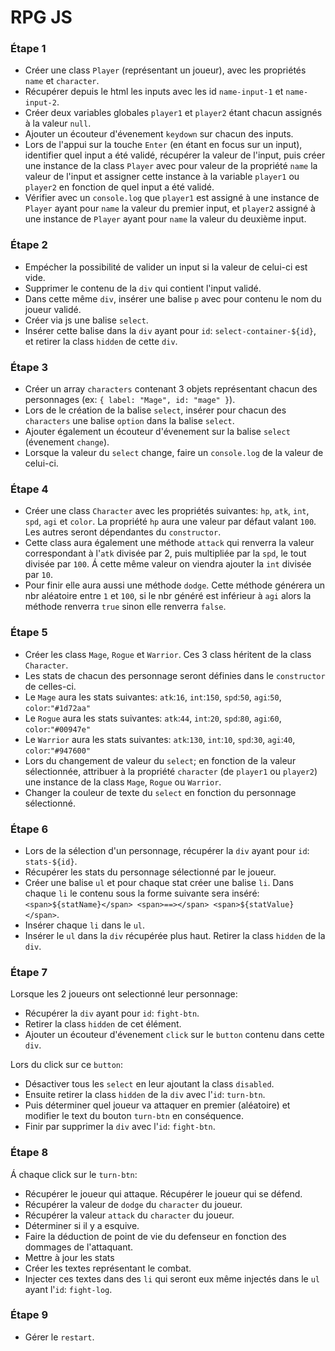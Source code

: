# RPG JS

### Étape 1

- Créer une class `Player` (représentant un joueur), avec les propriétés `name` et `character`.
- Récupérer depuis le html les inputs avec les id `name-input-1` et `name-input-2`.
- Créer deux variables globales `player1` et `player2` étant chacun assignés à la valeur `null`.
- Ajouter un écouteur d'évenement `keydown` sur chacun des inputs.
- Lors de l'appui sur la touche `Enter` (en étant en focus sur un input), identifier quel input a été validé, récupérer la valeur de l'input, puis créer une instance de la class `Player` avec pour valeur de la propriété `name` la valeur de l'input et assigner cette instance à la variable `player1` ou `player2` en fonction de quel input a été validé.
- Vérifier avec un `console.log` que `player1` est assigné à une instance de `Player` ayant pour `name` la valeur du premier input, et `player2` assigné à une instance de `Player` ayant pour `name` la valeur du deuxième input.

### Étape 2

- Empécher la possibilité de valider un input si la valeur de celui-ci est vide.
- Supprimer le contenu de la `div` qui contient l'input validé.
- Dans cette même `div`, insérer une balise `p` avec pour contenu le nom du joueur validé.
- Créer via js une balise `select`.
- Insérer cette balise dans la `div` ayant pour `id`: `select-container-${id}`, et retirer la class `hidden` de cette `div`.

### Étape 3

- Créer un array `characters` contenant 3 objets représentant chacun des personnages (ex: `{ label: "Mage", id: "mage" }`).
- Lors de le création de la balise `select`, insérer pour chacun des `characters` une balise `option` dans la balise `select`.
- Ajouter également un écouteur d'évenement sur la balise `select` (évenement `change`).
- Lorsque la valeur du `select` change, faire un `console.log` de la valeur de celui-ci.

### Étape 4

- Créer une class `Character` avec les propriétés suivantes: `hp`, `atk`, `int`, `spd`, `agi` et `color`. La propriété `hp` aura une valeur par défaut valant `100`. Les autres seront dépendantes du `constructor`.
- Cette class aura également une méthode `attack` qui renverra la valeur correspondant à l'`atk` divisée par 2, puis multipliée par la `spd`, le tout divisée par `100`. Á cette même valeur on viendra ajouter la `int` divisée par `10`.
- Pour finir elle aura aussi une méthode `dodge`. Cette méthode générera un nbr aléatoire entre `1` et `100`, si le nbr généré est inférieur à `agi` alors la méthode renverra `true` sinon elle renverra `false`.

### Étape 5

- Créer les class `Mage`, `Rogue` et `Warrior`. Ces 3 class héritent de la class `Character`.
- Les stats de chacun des personnage seront définies dans le `constructor` de celles-ci.
- Le `Mage` aura les stats suivantes: `atk`:`16`, `int`:`150`, `spd`:`50`, `agi`:`50`, `color`:`"#1d72aa"`
- Le `Rogue` aura les stats suivantes: `atk`:`44`, `int`:`20`, `spd`:`80`, `agi`:`60`, `color`:`"#00947e"`
- Le `Warrior` aura les stats suivantes: `atk`:`130`, `int`:`10`, `spd`:`30`, `agi`:`40`, `color`:`"#947600"`
- Lors du changement de valeur du `select`; en fonction de la valeur sélectionnée, attribuer à la propriété `character` (de `player1` ou `player2`) une instance de la class `Mage`, `Rogue` ou `Warrior`.
- Changer la couleur de texte du `select` en fonction du personnage sélectionné.

### Étape 6

- Lors de la sélection d'un personnage, récupérer la `div` ayant pour `id`: `stats-${id}`.
- Récupérer les stats du personnage sélectionné par le joueur.
- Créer une balise `ul` et pour chaque stat créer une balise `li`. Dans chaque `li` le contenu sous la forme suivante sera inséré: `<span>${statName}</span> <span>==></span> <span>${statValue}</span>`.
- Insérer chaque `li` dans le `ul`.
- Insérer le `ul` dans la `div` récupérée plus haut. Retirer la class `hidden` de la `div`.

### Étape 7

Lorsque les 2 joueurs ont selectionné leur personnage:

- Récupérer la `div` ayant pour `id`: `fight-btn`.
- Retirer la class `hidden` de cet élément.
- Ajouter un écouteur d'évenement `click` sur le `button` contenu dans cette `div`.

Lors du click sur ce `button`:

- Désactiver tous les `select` en leur ajoutant la class `disabled`.
- Ensuite retirer la class `hidden` de la `div` avec l'`id`: `turn-btn`.
- Puis déterminer quel joueur va attaquer en premier (aléatoire) et modifier le text du bouton `turn-btn` en conséquence.
- Finir par supprimer la `div` avec l'`id`: `fight-btn`.

### Étape 8

Á chaque click sur le `turn-btn`:

- Récupérer le joueur qui attaque. Récupérer le joueur qui se défend.
- Récupérer la valeur de `dodge` du `character` du joueur.
- Récupérer la valeur `attack` du `character` du joueur.
- Déterminer si il y a esquive.
- Faire la déduction de point de vie du defenseur en fonction des dommages de l'attaquant.
- Mettre à jour les stats
- Créer les textes représentant le combat.
- Injecter ces textes dans des `li` qui seront eux même injectés dans le `ul` ayant l'`id`: `fight-log`.

### Étape 9

- Gérer le `restart`.
